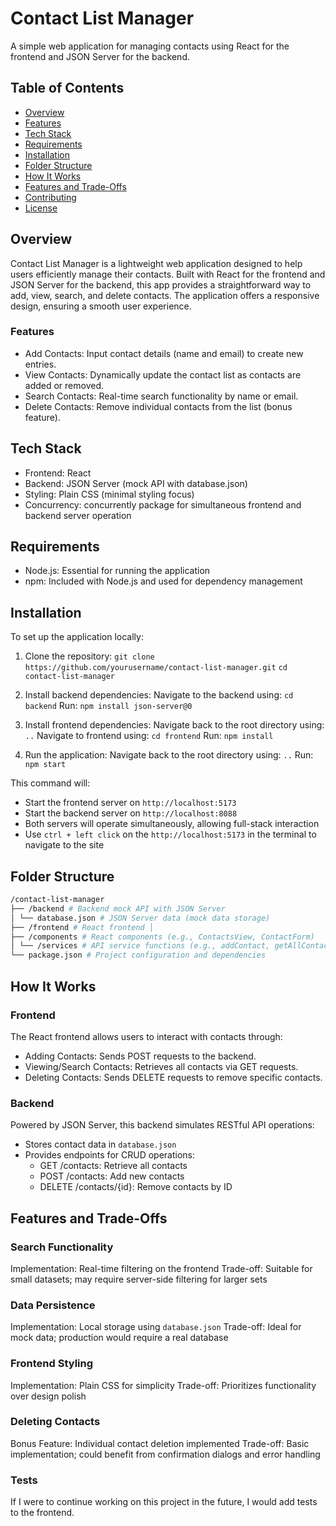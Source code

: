 # Contact List Manager

A simple web application for managing contacts using React for the frontend and JSON Server for the backend.

## Table of Contents

- [Overview](#overview)
- [Features](#features)
- [Tech Stack](#tech-stack)
- [Requirements](#requirements)
- [Installation](#installation)
- [Folder Structure](#folder-structure)
- [How It Works](#how-it-works)
- [Features and Trade-Offs](#features-and-trade-offs)
- [Contributing](#contributing)
- [License](#license)

## Overview

Contact List Manager is a lightweight web application designed to help users efficiently manage their contacts. Built with React for the frontend and JSON Server for the backend, this app provides a straightforward way to add, view, search, and delete contacts. The application offers a responsive design, ensuring a smooth user experience.

### Features

- Add Contacts: Input contact details (name and email) to create new entries.
- View Contacts: Dynamically update the contact list as contacts are added or removed.
- Search Contacts: Real-time search functionality by name or email.
- Delete Contacts: Remove individual contacts from the list (bonus feature).

## Tech Stack

- Frontend: React
- Backend: JSON Server (mock API with database.json)
- Styling: Plain CSS (minimal styling focus)
- Concurrency: concurrently package for simultaneous frontend and backend server operation

## Requirements

- Node.js: Essential for running the application
- npm: Included with Node.js and used for dependency management

## Installation

To set up the application locally:

1. Clone the repository:
`git clone https://github.com/yourusername/contact-list-manager.git` 
`cd contact-list-manager`


2. Install backend dependencies:
Navigate to the backend using: `cd backend` 
Run: `npm install json-server@0`


3. Install frontend dependencies:
Navigate back to the root directory using: `..` 
Navigate to frontend using: `cd frontend`
Run: `npm install`


4. Run the application:
Navigate back to the root directory using: `..`
Run: `npm start`

This command will:
- Start the frontend server on `http://localhost:5173`
- Start the backend server on `http://localhost:8088`
- Both servers will operate simultaneously, allowing full-stack interaction
- Use `ctrl + left click` on the `http://localhost:5173` in the terminal to navigate to the site

## Folder Structure

```bash 
/contact-list-manager 
├── /backend # Backend mock API with JSON Server 
│ └── database.json # JSON Server data (mock data storage) 
├── /frontend # React frontend │ 
├── /components # React components (e.g., ContactsView, ContactForm) 
│ └── /services # API service functions (e.g., addContact, getAllContacts) 
└── package.json # Project configuration and dependencies 
```


## How It Works

### Frontend

The React frontend allows users to interact with contacts through:

- Adding Contacts: Sends POST requests to the backend.
- Viewing/Search Contacts: Retrieves all contacts via GET requests.
- Deleting Contacts: Sends DELETE requests to remove specific contacts.

### Backend

Powered by JSON Server, this backend simulates RESTful API operations:

- Stores contact data in `database.json`
- Provides endpoints for CRUD operations:
  - GET /contacts: Retrieve all contacts
  - POST /contacts: Add new contacts
  - DELETE /contacts/{id}: Remove contacts by ID

## Features and Trade-Offs

### Search Functionality

Implementation: Real-time filtering on the frontend
Trade-off: Suitable for small datasets; may require server-side filtering for larger sets

### Data Persistence

Implementation: Local storage using `database.json`
Trade-off: Ideal for mock data; production would require a real database

### Frontend Styling

Implementation: Plain CSS for simplicity
Trade-off: Prioritizes functionality over design polish

### Deleting Contacts

Bonus Feature: Individual contact deletion implemented
Trade-off: Basic implementation; could benefit from confirmation dialogs and error handling

### Tests 

If I were to continue working on this project in the future, I would add tests to the frontend.
